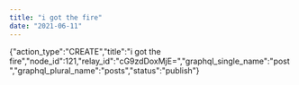 ```yaml
---
title: "i got the fire"
date: "2021-06-11"
---
```


{"action\_type":"CREATE","title":"i got the fire","node\_id":121,"relay\_id":"cG9zdDoxMjE=","graphql\_single\_name":"post","graphql\_plural\_name":"posts","status":"publish"}
